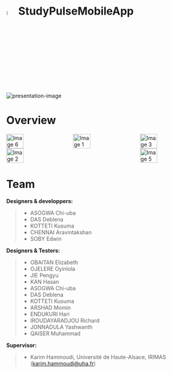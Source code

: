 # <img src="https://github.com/user-attachments/assets/b64d35ec-ef40-4db5-88e1-0d40e02e5ada" alt="Image 1" width="5%" /> StudyPulseMobileApp

![presentation-image](https://github.com/user-attachments/assets/891c25d0-6c16-41ac-882c-50ec3d5060b4)


# Overview
<div style="display: flex; justify-content: space-between;">
  <img src="https://github.com/user-attachments/assets/8696040d-3b98-4882-98df-2215e894629f" alt="Image 6" width="30%" />
  <img src="https://github.com/user-attachments/assets/c6f4319b-1501-4dfe-87c0-f93f96c41d48" alt="Image 1" width="30%" />
  <img src="https://github.com/user-attachments/assets/6cb77b14-ac7b-4204-94dc-b4ab44ee8d92" alt="Image 3" width="30%" />
</div>

<div style="display: flex; justify-content: space-between;">
    <img src="https://github.com/user-attachments/assets/8e36565e-bd72-4e23-813c-90fd87f1f5d3" alt="Image 2" width="30%" />
  <img src="https://github.com/user-attachments/assets/aee5a2cb-7a76-447a-980d-1cde65d7223a" alt="Image 5" width="30%" />
</div>


# Team

**Designers & developpers:**

> * ASOGWA Chi-uba
> * DAS Deblena
> * KOTTETI Kusuma
> * CHENNAI Aravintakshan
> * SOBY Edwin

**Designers & Testers:**

> * OBAITAN Elizabeth
> * OJELERE Oyinlola
> * JIE Pengyu
> * KAN Hasan
> * ASOGWA Chi-uba
> * DAS Deblena
> * KOTTETI Kusuma
> * ARSHAD Momin
> * ENDUKURI Hari
> * IROUDAYARADJOU Richard
> * JONNADULA Yashwanth
> * QAISER Muhammad

**Supervisor:**

> * Karim Hammoudi, Université de Haute-Alsace, IRIMAS (karim.hammoudi@uha.fr)




